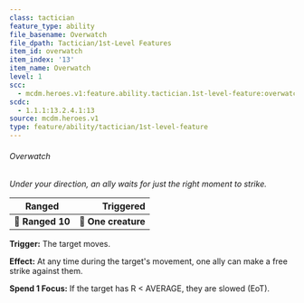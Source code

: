 ```yaml
---
class: tactician
feature_type: ability
file_basename: Overwatch
file_dpath: Tactician/1st-Level Features
item_id: overwatch
item_index: '13'
item_name: Overwatch
level: 1
scc:
  - mcdm.heroes.v1:feature.ability.tactician.1st-level-feature:overwatch
scdc:
  - 1.1.1:13.2.4.1:13
source: mcdm.heroes.v1
type: feature/ability/tactician/1st-level-feature
---
```


###### Overwatch

*Under your direction, an ally waits for just the right moment to strike.*

| **Ranged**       |       **Triggered** |
| ---------------- | ------------------: |
| **📏 Ranged 10** | **🎯 One creature** |

**Trigger:** The target moves.

**Effect:** At any time during the target's movement, one ally can make a free strike against them.

**Spend 1 Focus:** If the target has R < AVERAGE, they are slowed (EoT).

